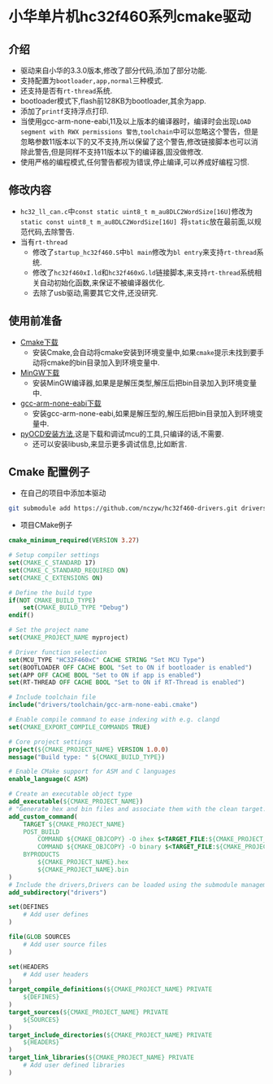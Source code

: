 # 小华单片机hc32f460系列cmake驱动
## 介绍
 - 驱动来自小华的3.3.0版本,修改了部分代码,添加了部分功能.
 - 支持配置为`bootloader,app,normal`三种模式.
 - 还支持是否有`rt-thread`系统.
 - bootloader模式下,flash前128KB为bootloader,其余为app.
 - 添加了`printf`支持浮点打印.
 - 当使用gcc-arm-none-eabi,11及以上版本的编译器时，编译时会出现`LOAD segment with RWX permissions 警告`,`toolchain`中可以忽略这个警告，但是忽略参数11版本以下的又不支持,所以保留了这个警告,修改链接脚本也可以消除此警告,但是同样不支持11版本以下的编译器,固没做修改.
 - 使用严格的编程模式,任何警告都视为错误,停止编译,可以养成好编程习惯.
## 修改内容
 - `hc32_ll_can.c`中`const static uint8_t m_au8DLC2WordSize[16U]`修改为`static const uint8_t m_au8DLC2WordSize[16U] `将`static`放在最前面,以规范代码,去除警告.
 - 当有`rt-thread`
   - 修改了`startup_hc32f460.S`中`bl main`修改为`bl entry`来支持`rt-thread`系统.
   - 修改了`hc32f460xI.ld`和`hc32f460xG.ld`链接脚本,来支持`rt-thread`系统相关自动初始化函数,来保证不被编译器优化.
   - 去除了usb驱动,需要其它文件,还没研究.
## 使用前准备
- [Cmake下载](https://cmake.org/download/)
  - 安装Cmake,会自动将cmake安装到环境变量中,如果`cmake`提示未找到要手动将cmake的bin目录加入到环境变量中.
- [MinGW下载](https://github.com/niXman/mingw-builds-binaries/releases)
  - 安装MinGW编译器,如果是是解压类型,解压后把bin目录加入到环境变量中.
- [gcc-arm-none-eabi下载](https://developer.arm.com/downloads/-/arm-gnu-toolchain-downloads)
  - 安装gcc-arm-none-eabi,如果是解压型的,解压后把bin目录加入到环境变量中.
- [pyOCD安装方法](https://github.com/pyocd/pyOCD),这是下载和调试mcu的工具,只编译的话,不需要.
  - 还可以安装libusb,来显示更多调试信息,比如断言.
## Cmake 配置例子
 - 在自己的项目中添加本驱动
 ```bash
 git submodule add https://github.com/nczyw/hc32f460-drivers.git drivers
 ```
 - 项目CMake例子
```cmake
cmake_minimum_required(VERSION 3.27)

# Setup compiler settings
set(CMAKE_C_STANDARD 17)
set(CMAKE_C_STANDARD_REQUIRED ON)
set(CMAKE_C_EXTENSIONS ON)

# Define the build type
if(NOT CMAKE_BUILD_TYPE)
    set(CMAKE_BUILD_TYPE "Debug")
endif()

# Set the project name
set(CMAKE_PROJECT_NAME myproject)

# Driver function selection
set(MCU_TYPE "HC32F460xC" CACHE STRING "Set MCU Type")
set(BOOTLOADER OFF CACHE BOOL "Set to ON if bootloader is enabled")
set(APP OFF CACHE BOOL "Set to ON if app is enabled")
set(RT-THREAD OFF CACHE BOOL "Set to ON if RT-Thread is enabled")

# Include toolchain file
include("drivers/toolchain/gcc-arm-none-eabi.cmake")

# Enable compile command to ease indexing with e.g. clangd
set(CMAKE_EXPORT_COMPILE_COMMANDS TRUE)

# Core project settings
project(${CMAKE_PROJECT_NAME} VERSION 1.0.0)
message("Build type: " ${CMAKE_BUILD_TYPE})

# Enable CMake support for ASM and C languages
enable_language(C ASM)

# Create an executable object type
add_executable(${CMAKE_PROJECT_NAME})
# "Generate hex and bin files and associate them with the clean target."
add_custom_command(
    TARGET ${CMAKE_PROJECT_NAME}
    POST_BUILD
        COMMAND ${CMAKE_OBJCOPY} -O ihex $<TARGET_FILE:${CMAKE_PROJECT_NAME}> ${CMAKE_PROJECT_NAME}.hex
        COMMAND ${CMAKE_OBJCOPY} -O binary $<TARGET_FILE:${CMAKE_PROJECT_NAME}> ${CMAKE_PROJECT_NAME}.bin
    BYPRODUCTS 
        ${CMAKE_PROJECT_NAME}.hex
        ${CMAKE_PROJECT_NAME}.bin
)
# Include the drivers,Drivers can be loaded using the submodule management method, which is recommended.
add_subdirectory("drivers")

set(DEFINES
    # Add user defines
)

file(GLOB SOURCES
    # Add user source files
)

set(HEADERS
    # Add user headers
)
target_compile_definitions(${CMAKE_PROJECT_NAME} PRIVATE
    ${DEFINES}
)
target_sources(${CMAKE_PROJECT_NAME} PRIVATE
    ${SOURCES}
)
target_include_directories(${CMAKE_PROJECT_NAME} PRIVATE
    ${HEADERS}
)
target_link_libraries(${CMAKE_PROJECT_NAME} PRIVATE
    # Add user defined libraries
)
```